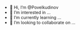 - 👋 Hi, I’m @Povelkudinov
- 👀 I’m interested in ...
- 🌱 I’m currently learning ...
- 💞️ I’m looking to collaborate on ...

